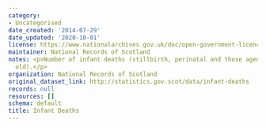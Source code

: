 ```yaml
---
category:
- Uncategorised
date_created: '2014-07-29'
date_updated: '2020-10-01'
license: https://www.nationalarchives.gov.uk/doc/open-government-licence/version/3/
maintainer: National Records of Scotland
notes: <p>Number of infant deaths (stillbirth, perinatal and those aged under 1 year
  old).</p>
organization: National Records of Scotland
original_dataset_link: http://statistics.gov.scot/data/infant-deaths
records: null
resources: []
schema: default
title: Infant Deaths
---
```

